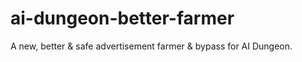 # ai-dungeon-better-farmer
A new, better &amp; safe advertisement farmer &amp; bypass for AI Dungeon.
